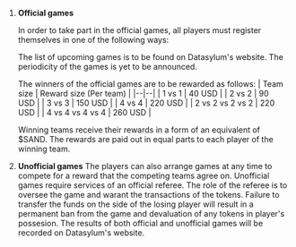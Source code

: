 1. **Official games**

    In order to take part in the official games, all players must register themselves in one of the following ways:
    
    The list of upcoming games is to be found on Datasylum's website. The periodicity of the games is yet to be announced.
    
    The winners of the official games are to be rewarded as follows:
    | Team size | Reward size (Per team) |
    |--|--|
    | 1 vs 1 | 40 USD |
    | 2 vs 2 | 90 USD |
    | 3 vs 3 | 150 USD |
    | 4 vs 4 | 220 USD |
    | 2 vs 2 vs 2 vs 2 | 220 USD |
    | 4 vs 4 vs 4 vs 4 | 260 USD |
    
    Winning teams receive their rewards in a form of an equivalent of $SAND. The rewards are paid out in equal parts to each player of the winning team. 

2. **Unofficial games**
The players can also arrange games at any time to compete for a reward that the competing teams agree on. Unofficial games require services of an official referee. The role of the referee is to oversee the game and warant the transactions of the tokens. Failure to transfer the funds on the side of the losing player will result in a permanent ban from the game and devaluation of any tokens in player's possesion. The results of both official and unofficial games will be recorded on Datasylum's website.